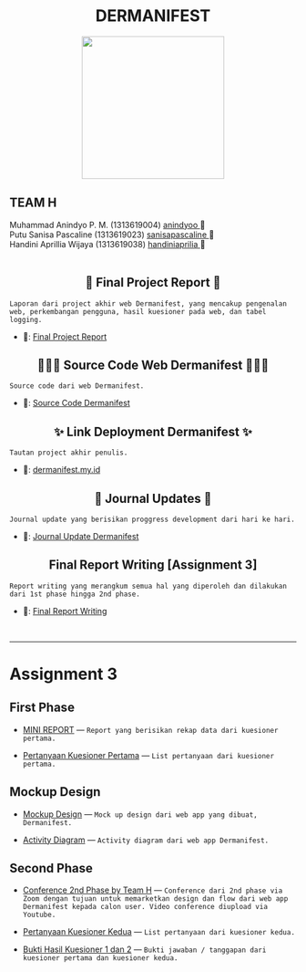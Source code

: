 # <div align="center">DERMANIFEST</div>

<p align="center"><img src="https://user-images.githubusercontent.com/58965231/103895195-9413de00-5122-11eb-8170-01bfea7f06b3.png" width="250"></p>

## TEAM H 
Muhammad Anindyo P. M. (1313619004) <a href = "https://github.com/anindyoo"> anindyoo </a> 🥭<br> 
Putu Sanisa Pascaline (1313619023) <a href = "https://github.com/sanisapascaline"> sanisapascaline </a> 🍓<br> 
Handini Aprillia Wijaya (1313619038) <a href = "https://github.com/teamh-ilkom19unj"> handiniaprilia </a> 🍑<br> <br> 

## <div align="center">🚨 Final Project Report 🚨</div> 
```Laporan dari project akhir web Dermanifest, yang mencakup pengenalan web, perkembangan pengguna, hasil kuesioner pada web, dan tabel logging.```
* 🔗: <a href="https://github.com/teamh-ilkom19unj/DERMANIFEST/blob/development/final_project_report/Final_Project_Report.pdf"> Final Project Report </a>

## <div align="center">👨🏻‍💻 Source Code Web Dermanifest 👩🏻‍💻</div>
```Source code dari web Dermanifest.```
* 🔗: <a href="https://github.com/teamh-ilkom19unj/DERMANIFEST/tree/development/dermanifest">Source Code Dermanifest </a>

## <div align="center">✨ Link Deployment Dermanifest ✨</div>
```Tautan project akhir penulis.```
* 🔗: <a href="http://dermanifest.my.id/">dermanifest.my.id </a>

## <div align="center">📝 Journal Updates 📝</div>
```Journal update yang berisikan proggress development dari hari ke hari.```
* 🔗: <a href="https://github.com/teamh-ilkom19unj/DERMANIFEST/blob/development/journal_updates.md"> Journal Update Dermanifest </a>

## <div align="center">Final Report Writing [Assignment 3]</div>
```Report writing yang merangkum semua hal yang diperoleh dan dilakukan dari 1st phase hingga 2nd phase.```
* 🔗: <a href = "https://github.com/teamh-ilkom19unj/DERMANIFEST/blob/main/REPORT_FINAL_WRITING/Report_Writing.pdf"> Final Report Writing</a>


<br>

----

# Assignment 3

## First Phase

* <a href = "https://github.com/teamh-ilkom19unj/DERMANIFEST/blob/main/MINI_REPORT.md"> MINI REPORT</a> — ```Report yang berisikan rekap data dari kuesioner pertama.```

* <a href = "https://docs.google.com/forms/d/e/1FAIpQLSfGLuVKoRG-y1tsUASWbMC11aJmuYp6F069yc4kCKkGk5R1xA/viewform"> Pertanyaan Kuesioner Pertama</a> — ```List pertanyaan dari kuesioner pertama.```


## Mockup Design

* <a href = "https://github.com/teamh-ilkom19unj/DERMANIFEST/tree/main/Dermanifest_Mockup_Design"> Mockup Design</a> — ```Mock up design dari web app yang dibuat, Dermanifest.```

* <a href = "https://github.com/teamh-ilkom19unj/DERMANIFEST/tree/main/Activity_Diagram"> Activity Diagram</a> — ```Activity diagram dari web app Dermanifest.```


## Second Phase

* <a href = "https://www.youtube.com/watch?v=_SoccZ7_Shg&feature=youtu.be"> Conference 2nd Phase by Team H</a> — ```Conference dari 2nd phase via Zoom dengan tujuan untuk memarketkan design dan flow dari web app Dermanifest kepada calon user. Video conference diupload via Youtube.```

* <a href = "https://docs.google.com/forms/d/e/1FAIpQLScfrY86_qvzqVf1dnPgp40kFh3yfIKx3ydP0Ntpn6YuJXgzjw/viewform"> Pertanyaan Kuesioner Kedua</a> — ```List pertanyaan dari kuesioner kedua.```

* <a href = "https://github.com/teamh-ilkom19unj/DERMANIFEST/tree/main/Questionnaire_Proof"> Bukti Hasil Kuesioner 1 dan 2</a> — ```Bukti jawaban / tanggapan dari kuesioner pertama dan kuesioner kedua.```



